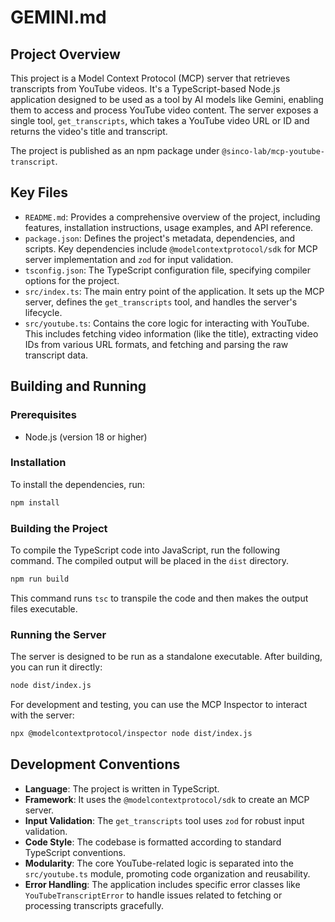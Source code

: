 # GEMINI.md

## Project Overview

This project is a Model Context Protocol (MCP) server that retrieves transcripts from YouTube videos. It's a TypeScript-based Node.js application designed to be used as a tool by AI models like Gemini, enabling them to access and process YouTube video content. The server exposes a single tool, `get_transcripts`, which takes a YouTube video URL or ID and returns the video's title and transcript.

The project is published as an npm package under `@sinco-lab/mcp-youtube-transcript`.

## Key Files

*   `README.md`: Provides a comprehensive overview of the project, including features, installation instructions, usage examples, and API reference.
*   `package.json`: Defines the project's metadata, dependencies, and scripts. Key dependencies include `@modelcontextprotocol/sdk` for MCP server implementation and `zod` for input validation.
*   `tsconfig.json`: The TypeScript configuration file, specifying compiler options for the project.
*   `src/index.ts`: The main entry point of the application. It sets up the MCP server, defines the `get_transcripts` tool, and handles the server's lifecycle.
*   `src/youtube.ts`: Contains the core logic for interacting with YouTube. This includes fetching video information (like the title), extracting video IDs from various URL formats, and fetching and parsing the raw transcript data.

## Building and Running

### Prerequisites

*   Node.js (version 18 or higher)

### Installation

To install the dependencies, run:

```bash
npm install
```

### Building the Project

To compile the TypeScript code into JavaScript, run the following command. The compiled output will be placed in the `dist` directory.

```bash
npm run build
```

This command runs `tsc` to transpile the code and then makes the output files executable.

### Running the Server

The server is designed to be run as a standalone executable. After building, you can run it directly:

```bash
node dist/index.js
```

For development and testing, you can use the MCP Inspector to interact with the server:

```bash
npx @modelcontextprotocol/inspector node dist/index.js
```

## Development Conventions

*   **Language**: The project is written in TypeScript.
*   **Framework**: It uses the `@modelcontextprotocol/sdk` to create an MCP server.
*   **Input Validation**: The `get_transcripts` tool uses `zod` for robust input validation.
*   **Code Style**: The codebase is formatted according to standard TypeScript conventions.
*   **Modularity**: The core YouTube-related logic is separated into the `src/youtube.ts` module, promoting code organization and reusability.
*   **Error Handling**: The application includes specific error classes like `YouTubeTranscriptError` to handle issues related to fetching or processing transcripts gracefully.
